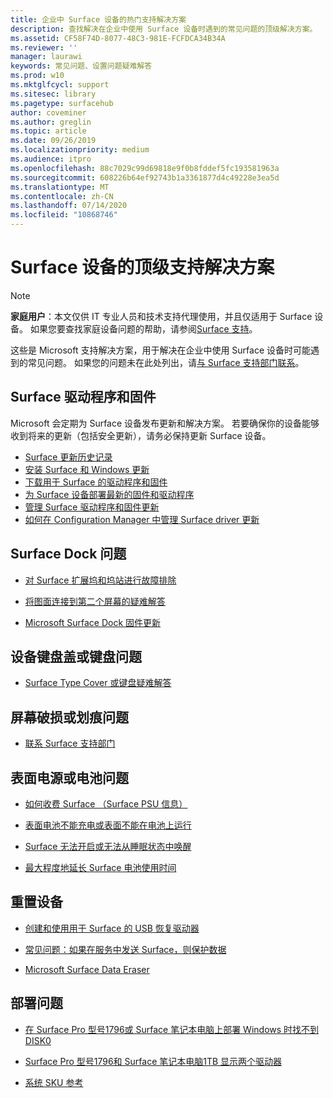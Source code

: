 ```yaml
---
title: 企业中 Surface 设备的热门支持解决方案
description: 查找解决在企业中使用 Surface 设备时遇到的常见问题的顶级解决方案。
ms.assetid: CF58F74D-8077-48C3-981E-FCFDCA34B34A
ms.reviewer: ''
manager: laurawi
keywords: 常见问题、设置问题疑难解答
ms.prod: w10
ms.mktglfcycl: support
ms.sitesec: library
ms.pagetype: surfacehub
author: coveminer
ms.author: greglin
ms.topic: article
ms.date: 09/26/2019
ms.localizationpriority: medium
ms.audience: itpro
ms.openlocfilehash: 88c7029c99d69818e9f0b8fddef5fc193581963a
ms.sourcegitcommit: 608226b64ef92743b1a3361877d4c49228e3ea5d
ms.translationtype: MT
ms.contentlocale: zh-CN
ms.lasthandoff: 07/14/2020
ms.locfileid: "10868746"
---
```

# Surface 设备的顶级支持解决方案

> [!Note]
> **家庭用户**：本文仅供 IT 专业人员和技术支持代理使用，并且仅适用于 Surface 设备。 如果您要查找家庭设备问题的帮助，请参阅[Surface 支持](contact-surface-support.md?tabs=online)。

这些是 Microsoft 支持解决方案，用于解决在企业中使用 Surface 设备时可能遇到的常见问题。 如果您的问题未在此处列出，请[与 Surface 支持部门联系](contact-surface-support.md?tabs=online)。

## Surface 驱动程序和固件

Microsoft 会定期为 Surface 设备发布更新和解决方案。 若要确保你的设备能够收到将来的更新（包括安全更新），请务必保持更新 Surface 设备。

- [Surface 更新历史记录](https://www.microsoft.com/surface/support/install-update-activate/surface-update-history)
- [安装 Surface 和 Windows 更新](https://www.microsoft.com/surface/support/performance-and-maintenance/install-software-updates-for-surface?os=windows-10&=undefined)
- [下载用于 Surface 的驱动程序和固件](https://support.microsoft.com/help/4023482)
- [为 Surface 设备部署最新的固件和驱动程序](https://docs.microsoft.com/surface/deploy-the-latest-firmware-and-drivers-for-surface-devices)
- [管理 Surface 驱动程序和固件更新](https://docs.microsoft.com/surface/manage-surface-pro-3-firmware-updates)
- [如何在 Configuration Manager 中管理 Surface driver 更新](https://support.microsoft.com/help/4098906)

## Surface Dock 问题

- [对 Surface 扩展坞和坞站进行故障排除](https://support.microsoft.com/help/4023468/surface-troubleshoot-surface-dock-and-docking-stations)

- [将图面连接到第二个屏幕的疑难解答](https://support.microsoft.com/help/4023496)

- [Microsoft Surface Dock 固件更新](https://docs.microsoft.com/surface/surface-dock-updater)

## 设备键盘盖或键盘问题

- [Surface Type Cover 或键盘疑难解答](https://www.microsoft.com/surface/support/hardware-and-drivers/troubleshoot-surface-keyboards)

## 屏幕破损或划痕问题

- [联系 Surface 支持部门](contact-surface-support.md?tabs=online)

## 表面电源或电池问题

- [如何收费 Surface （Surface PSU 信息）](https://support.microsoft.com/help/4023496)

- [表面电池不能充电或表面不能在电池上运行](https://support.microsoft.com/help/4023536)

- [Surface 无法开启或无法从睡眠状态中唤醒](https://support.microsoft.com/help/4023537)

- [最大程度地延长 Surface 电池使用时间](https://support.microsoft.com/help/4483194)

## 重置设备

- [创建和使用用于 Surface 的 USB 恢复驱动器](https://support.microsoft.com/help/4023512)

- [常见问题：如果在服务中发送 Surface，则保护数据](https://support.microsoft.com/help/4023508)

- [Microsoft Surface Data Eraser](https://docs.microsoft.com/surface/microsoft-surface-data-eraser)

## 部署问题

- [在 Surface Pro 型号1796或 Surface 笔记本电脑上部署 Windows 时找不到 DISK0](https://support.microsoft.com/help/4046108)

- [Surface Pro 型号1796和 Surface 笔记本电脑1TB 显示两个驱动器](https://support.microsoft.com/help/4046105)

- [系统 SKU 参考](https://docs.microsoft.com/surface/surface-system-sku-reference)
